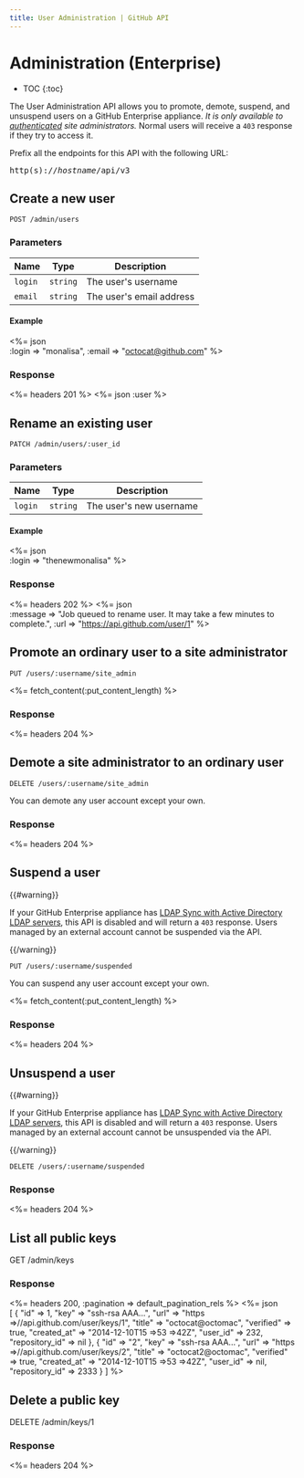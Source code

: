 ```yaml
---
title: User Administration | GitHub API
---
```


# Administration (Enterprise)

* TOC
{:toc}

The User Administration API allows you to promote, demote, suspend, and unsuspend users on a GitHub Enterprise appliance. *It is only available to [authenticated](/v3/#authentication) site administrators.* Normal users will receive a `403` response if they try to access it.

Prefix all the endpoints for this API with the following URL:

<pre class="terminal">
http(s)://<em>hostname</em>/api/v3
</pre>

## Create a new user

    POST /admin/users

### Parameters

Name | Type | Description
-----|------|--------------
`login`|`string` | The user's username
`email`|`string` | The user's email address

#### Example

<%= json \
    :login    => "monalisa",
    :email    => "octocat@github.com"
%>

### Response

<%= headers 201 %>
<%= json :user %>

## Rename an existing user

    PATCH /admin/users/:user_id

### Parameters

Name | Type | Description
-----|------|--------------
`login`|`string` | The user's new username

#### Example

<%= json \
  :login => "thenewmonalisa"
%>

### Response

<%= headers 202 %>
<%= json \
  :message => "Job queued to rename user. It may take a few minutes to complete.",
  :url => "https://api.github.com/user/1"
%>

## Promote an ordinary user to a site administrator

    PUT /users/:username/site_admin

<%= fetch_content(:put_content_length) %>

### Response

<%= headers 204 %>

## Demote a site administrator to an ordinary user

    DELETE /users/:username/site_admin

You can demote any user account except your own.

### Response

<%= headers 204 %>

## Suspend a user

{{#warning}}

If your GitHub Enterprise appliance has [LDAP Sync with Active Directory LDAP servers](https://help.github.com/enterprise/2.1/admin/guides/user-management/using-ldap), this API is disabled and will return a `403` response. Users managed by an external account cannot be suspended via the API.

{{/warning}}

    PUT /users/:username/suspended

You can suspend any user account except your own.

<%= fetch_content(:put_content_length) %>

### Response

<%= headers 204 %>

## Unsuspend a user

{{#warning}}

If your GitHub Enterprise appliance has [LDAP Sync with Active Directory LDAP servers](https://help.github.com/enterprise/2.1/admin/guides/user-management/using-ldap), this API is disabled and will return a `403` response. Users managed by an external account cannot be unsuspended via the API.

{{/warning}}

    DELETE /users/:username/suspended

### Response

<%= headers 204 %>

## List all public keys

   GET /admin/keys

### Response

<%= headers 200, :pagination => default_pagination_rels %>
<%= json \
  [
    {
      "id" => 1,
      "key" => "ssh-rsa AAA...",
      "url" => "https =>//api.github.com/user/keys/1",
      "title" => "octocat@octomac",
      "verified" => true,
      "created_at" => "2014-12-10T15 =>53 =>42Z",
      "user_id" => 232,
      "repository_id" => nil
    },
    {
      "id" => "2",
      "key" => "ssh-rsa AAA...",
      "url" => "https =>//api.github.com/user/keys/2",
      "title" => "octocat2@octomac",
      "verified" => true,
      "created_at" => "2014-12-10T15 =>53 =>42Z",
      "user_id" => nil,
      "repository_id" => 2333
    }
 ]
%>

## Delete a public key

  DELETE /admin/keys/1

### Response

<%= headers 204 %>

